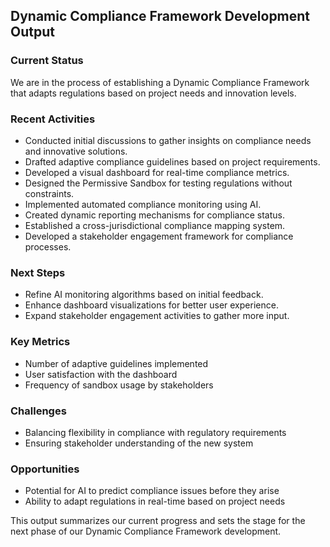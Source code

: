 

## Dynamic Compliance Framework Development Output

### Current Status
We are in the process of establishing a Dynamic Compliance Framework that adapts regulations based on project needs and innovation levels. 

### Recent Activities
- Conducted initial discussions to gather insights on compliance needs and innovative solutions.
- Drafted adaptive compliance guidelines based on project requirements.
- Developed a visual dashboard for real-time compliance metrics.
- Designed the Permissive Sandbox for testing regulations without constraints.
- Implemented automated compliance monitoring using AI.
- Created dynamic reporting mechanisms for compliance status.
- Established a cross-jurisdictional compliance mapping system.
- Developed a stakeholder engagement framework for compliance processes.

### Next Steps
- Refine AI monitoring algorithms based on initial feedback.
- Enhance dashboard visualizations for better user experience.
- Expand stakeholder engagement activities to gather more input.

### Key Metrics
- Number of adaptive guidelines implemented
- User satisfaction with the dashboard
- Frequency of sandbox usage by stakeholders

### Challenges
- Balancing flexibility in compliance with regulatory requirements
- Ensuring stakeholder understanding of the new system

### Opportunities
- Potential for AI to predict compliance issues before they arise
- Ability to adapt regulations in real-time based on project needs

This output summarizes our current progress and sets the stage for the next phase of our Dynamic Compliance Framework development.